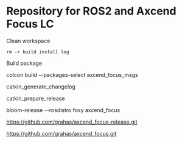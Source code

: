 # Repository for ROS2 and Axcend Focus LC


Clean workspace


```
rm -r build install log
```

Build package

colcon build --packages-select axcend_focus_msgs

catkin_generate_changelog

catkin_prepare_release

bloom-release --rosdistro foxy axcend_focus

https://github.com/grahas/axcend_focus-release.git

https://github.com/grahas/axcend_focus.git
